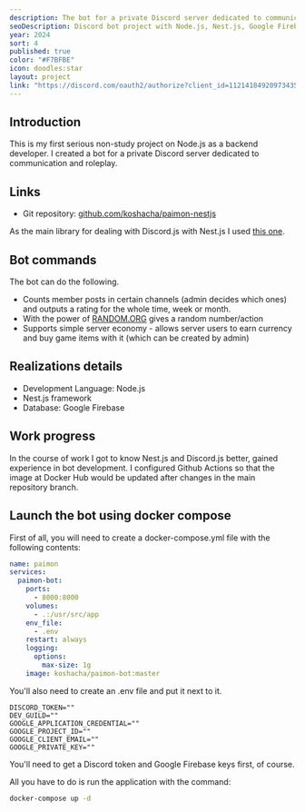 ```yaml
---
description: The bot for a private Discord server dedicated to communication and roleplay. Written with Nest.js.
seoDescription: Discord bot project with Node.js, Nest.js, Google Firebase, and Docker.
year: 2024
sort: 4
published: true
color: "#F7BFBE"
icon: doodles:star
layout: project
link: "https://discord.com/oauth2/authorize?client_id=1121418492097343589&permissions=275012176976&scope=bot"
---
```


## Introduction

This is my first serious non-study project on Node.js as a backend developer. I created a bot for a private Discord server dedicated to communication and roleplay.

## Links

- Git repository: [github.com/koshacha/paimon-nestjs](https://github.com/koshacha/paimon-nestjs)

As the main library for dealing with Discord.js with Nest.js I used [this one](https://github.com/necordjs/necord).

## Bot commands

The bot can do the following.

- Counts member posts in certain channels (admin decides which ones) and outputs a rating for the whole time, week or month.
- With the power of [RANDOM.ORG](https://www.random.org/) gives a random number/action
- Supports simple server economy - allows server users to earn currency and buy game items with it (which can be created by admin)

## Realizations details

- Development Language: Node.js
- Nest.js framework
- Database: Google Firebase

## Work progress

In the course of work I got to know Nest.js and Discord.js better, gained experience in bot development. I configured Github Actions so that the image at Docker Hub would be updated after changes in the main repository branch.

## Launch the bot using docker compose

First of all, you will need to create a docker-compose.yml file with the following contents:

```yaml
name: paimon
services:
  paimon-bot:
    ports:
      - 8000:8000
    volumes:
      - .:/usr/src/app
    env_file:
      - .env
    restart: always
    logging:
      options:
        max-size: 1g
    image: koshacha/paimon-bot:master
```

You'll also need to create an .env file and put it next to it.

```text
DISCORD_TOKEN=""
DEV_GUILD=""
GOOGLE_APPLICATION_CREDENTIAL=""
GOOGLE_PROJECT_ID=""
GOOGLE_CLIENT_EMAIL=""
GOOGLE_PRIVATE_KEY=""
```

You'll need to get a Discord token and Google Firebase keys first, of course.

All you have to do is run the application with the command:

```bash
docker-compose up -d
```
